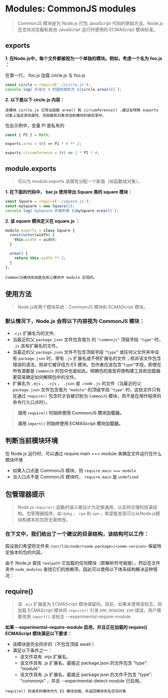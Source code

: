 # Modules: CommonJS modules
> CommonJS 模块是为 Node.js 打包 JavaScript 代码的原始方法。Node.js还支持浏览器和其他 JavaScript 运行时使用的 ECMAScript 模块标准。

## exports
**1. 在Node.js中，每个文件都被视为一个单独的模块。例如，考虑一个名为 foo.js ：**

在第一行， foo.js 加载 circle.js 与 foo.js
```js
const circle = require('./circle.js');
console.log(`半径为 4 的圆的面积为 ${circle.area(4)}`); 
```

**2. 以下是以下 circle.js 内容：**

`该模块 circle.js 已导出函数 area() 和 circumference() .通过在特殊 exports 对象上指定其他属性，将函数和对象添加到模块的根目录中。`

在此示例中，变量 PI 是私有的
```js
const { PI } = Math;

exports.area = (r) => PI * r ** 2;

exports.circumference = (r) => 2 * PI * r;
```

## module.exports
> 可以为 module.exports 该属性分配一个新值（如函数或对象）。

**1. 在下面的代码中， bar.js 使用导出 Square 类的 square 模块：**
```js
const Square = require('./square.js');
const mySquare = new Square(2);
console.log(`mySquare 的面积是 ${mySquare.area()}`); 
```

**2. 该 square 模块定义在 square.js ：**
```js
module.exports = class Square {
  constructor(width) {
    this.width = width;
  }

  area() {
    return this.width ** 2;
  }
}; 
```
`CommonJS模块系统是在核心模块中 module 实现的。`

## 使用方法
> Node.js有两个模块系统：CommonJS 模块和 ECMAScript 模块。

### 默认情况下，Node.js 会将以下内容视为 CommonJS 模块：
- `.cjs` 扩展名为的文件;
- 当最近的父 `package.json` 文件包含值为 的 `"commonjs"` 顶级字段 `"type"` 时， `.js` 具有扩展名的文件。
- 当最近的父 `package.json` 文件不包含顶级字段 `“type”` 或任何父文件夹中没有 `package.json` 时，带有 `.js` 扩展名或不带扩展名的文件；除非该文件包含错误的语法，除非它被评估为 ES 模块。包作者应该包含`“type”`字段，即使在所有源都是 `CommonJS` 的包中也是如此。明确包的类型将使构建工具和加载器更容易确定如何解释包中的文件。
- 扩展名为 `.mjs` 、 `.cjs` 、 `.json` 或 `.node` `.js` 的文件（当最近的父 `package.json` 文件包含值为 `"module"` 的顶级字段 `"type"` 时，这些文件只有在通过 `require()` 包含时才会被识别为 `CommonJS` 模块，而不是在用作程序的命令行入口点时）。

> **调用 `require()` 时始终使用 CommonJS 模块加载器。**
>
> **调用 `import()` 时始终使用 ECMAScript 模块加载器。**

## 判断当前模块环境
在 Node.js 运行时，可以通过 require.main === module 来确定文件运行在什么模块环境

- 如果入口点是 CommonJS 模块，则 `require.main === module`
- 当入口点不是 CommonJS 模块时， `require.main` 是 `undefined`

## 包管理器提示
> Node.js `require()` 函数的语义被设计为足够通用，以支持合理的目录结构。包管理器程序，如 `dpkg` 、 `rpm` 和 `npm` ，希望能发现可以从Node.js模块构建本机包而无需修改。

### 在下文中，我们给出了一个建议的目录结构，该结构可以工作：

假设我们希望将文件夹 `/usr/lib/node/<some-package>/<some-version>` 保留特定版本的包的内容。

由于 Node.js 查找 `realpath` 它加载的任何模块（即解析符号链接），然后在文件夹中 `node_modules` 查找它们的依赖项，因此可以使用以下体系结构解决这种情况：

## require()
> 该 `.mjs` 扩展是为 ECMAScript 模块保留的。目前，如果未使用该标志，则加载 ECMAScript 模块将 `require()` 引发 `ERR_REQUIRE_ESM` 错误，用户需要改用 `import()` 该标志 --experimental-require-module 

**如果 --experimental-require-module 启用，并且正在加载的 require() ECMAScript 模块满足以下要求：**
- 该模块是完全同步的（不包含顶级 await ）
- 满足以下条件之一：
  - 该文件具有 .mjs 扩展名。
  - 该文件具有 .js 扩展名，最接近 package.json 的文件包含 "type": "module"
  - 该文件具有 .js 扩展名，最接近 package.json 的文件不包含 "type": "commonjs" ，并且 --experimental-detect-module 已启用。

`require() 将请求的模块作为 ES 模块加载，并返回模块命名空间对象`